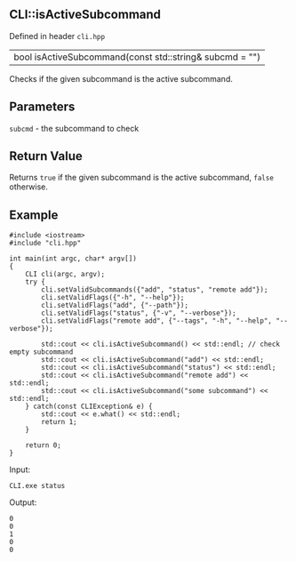 ## CLI::isActiveSubcommand
Defined in header `cli.hpp`

| |
| --- |
| bool isActiveSubcommand(const std::string& subcmd = "") |

Checks if the given subcommand is the active subcommand.

## Parameters
`subcmd` - the subcommand to check

## Return Value
Returns `true` if the given subcommand is the active subcommand, `false` otherwise.

## Example
```
#include <iostream>
#include "cli.hpp"

int main(int argc, char* argv[])
{
    CLI cli(argc, argv);
    try {
        cli.setValidSubcommands({"add", "status", "remote add"});
        cli.setValidFlags({"-h", "--help"});
        cli.setValidFlags("add", {"--path"});
        cli.setValidFlags("status", {"-v", "--verbose"});
        cli.setValidFlags("remote add", {"--tags", "-h", "--help", "--verbose"});

        std::cout << cli.isActiveSubcommand() << std::endl; // check empty subcommand
        std::cout << cli.isActiveSubcommand("add") << std::endl;
        std::cout << cli.isActiveSubcommand("status") << std::endl;
        std::cout << cli.isActiveSubcommand("remote add") << std::endl;
        std::cout << cli.isActiveSubcommand("some subcommand") << std::endl;
    } catch(const CLIException& e) {
        std::cout << e.what() << std::endl;
        return 1;
    }

    return 0;
}
```

Input:
```
CLI.exe status
```

Output:
```
0
0
1
0
0
```